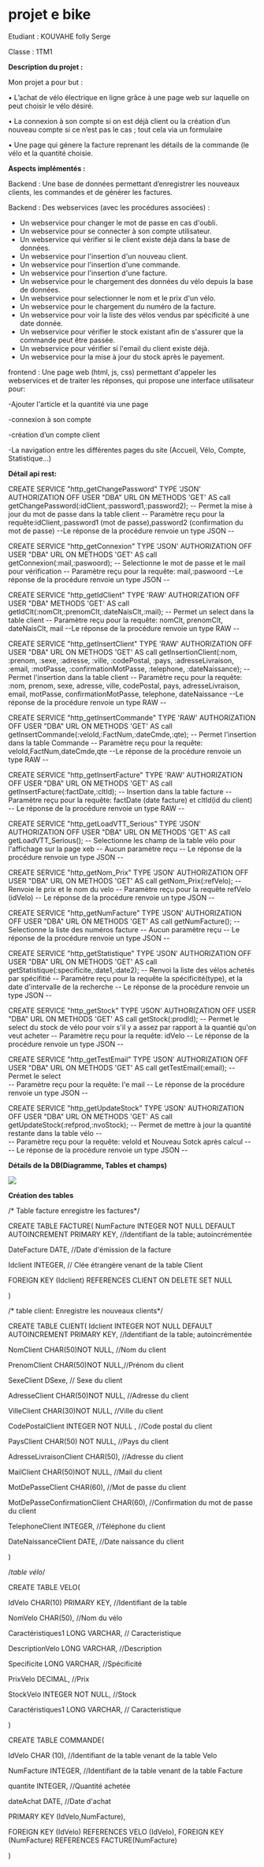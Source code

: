 # projet e bike
Etudiant : KOUVAHE folly Serge

Classe : 1TM1

**Description du projet :**

 Mon projet a pour but :
 
 
•	L’achat de vélo électrique en ligne grâce à une page web sur laquelle on peut choisir le vélo désiré.


•	La connexion à son compte si on est déjà client ou la création d’un nouveau compte si ce n’est pas le cas ; tout cela via un formulaire


•	Une page qui génere la facture   reprenant les détails de la commande (le vélo et la quantité choisie. 



**Aspects implémentés :**


Backend : Une base de données permettant d’enregistrer les nouveaux clients, les commandes et de générer les factures.


Backend : Des webservices (avec les procédures associées) :
- Un webservice pour changer le mot de passe en cas d'oubli.
- Un webservice pour se connecter à son compte utilisateur.
- Un webservice qui vérifier si le client existe déjà dans la base de données.
- Un webservice pour l'insertion d'un nouveau client.
- Un webservice pour l'insertion d'une commande.
- Un webservice pour l'insertion d'une facture.
- Un webservice pour le chargement des données du vélo depuis la base de données.
- Un webservice pour selectionner le nom et le prix d'un vélo.
- Un webservice pour le chargement du numéro de la facture.
- Un webservice pour voir la liste des  vélos vendus par spécificité à une date donnée.
- Un webservice pour vérifier le stock existant afin de s'assurer que la commande peut être passée.
- Un webservice pour vérifier si l'email du client existe déjà.
- Un webservice pour la mise à jour du stock après le payement.



frontend : Une page web (html, js, css) permettant d'appeler les webservices et de traiter les réponses, qui propose une interface utilisateur pour:

-Ajouter l'article et la quantité via une page

-connexion à son compte 

-création d’un compte client 

-La navigation entre les différentes pages du site (Accueil, Vélo, Compte, Statistique...)



**Détail api rest:**

CREATE SERVICE "http_getChangePassword" TYPE 'JSON' AUTHORIZATION OFF USER "DBA" URL ON METHODS 'GET' AS call getChangePassword(:idClient,:password1,:password2);
-- Permet la mise à jour du mot de passe  dans la table client
-- Paramètre reçu pour la requête:idClient,:password1 (mot de passe),password2 (confirmation du mot de passe) 
--Le réponse de la procédure renvoie un type JSON  --



CREATE SERVICE "http_getConnexion" TYPE 'JSON' AUTHORIZATION OFF USER "DBA" URL ON METHODS 'GET' AS call getConnexion(:mail,:paswoord);
-- Selectionne le mot de passe et le mail pour vérification
-- Paramètre reçu pour la requête: mail,:paswoord
--Le réponse de la procédure renvoie un type JSON  --



CREATE SERVICE "http_getIdClient" TYPE 'RAW' AUTHORIZATION OFF USER "DBA" METHODS 'GET' AS call getIdClt(:nomClt,:prenomClt,:dateNaisClt,:mail);
-- Permet un select dans la table client
-- Paramètre reçu pour la requête: nomClt, prenomClt, dateNaisClt, mail
--Le réponse de la procédure renvoie un type RAW  --



CREATE SERVICE "http_getInsertClient" TYPE 'RAW' AUTHORIZATION OFF USER "DBA" URL ON METHODS 'GET' AS call getInsertionClient(:nom,
:prenom,
:sexe,
:adresse,
:ville,
:codePostal,
:pays,
:adresseLivraison,
:email,
:motPasse,
:confirmationMotPasse,
:telephone,
:dateNaissance);
-- Permet l'insertion dans la table client
-- Paramètre reçu pour la requête: :nom, prenom, sexe, adresse, ville, codePostal, pays, adresseLivraison, email, motPasse, confirmationMotPasse, telephone, dateNaissance
--Le réponse de la procédure renvoie un type RAW  --



CREATE SERVICE "http_getInsertCommande" TYPE 'RAW' AUTHORIZATION OFF USER "DBA" URL ON METHODS 'GET' AS call getInsertCommande(:veloId,:FactNum,:dateCmde,:qte);
-- Permet l'insertion dans la table Commande
-- Paramètre reçu pour la requête: veloId,FactNum,dateCmde,qte 
--Le réponse de la procédure renvoie un type RAW  --

CREATE SERVICE "http_getInsertFacture" TYPE 'RAW' AUTHORIZATION OFF USER "DBA" URL ON METHODS 'GET' AS call getInsertFacture(:factDate,:cltId);
-- Insertion dans la table facture
-- Paramètre reçu pour la requête: factDate (date facture) et cltId(id du client)
-- Le réponse de la procédure renvoie un type RAW  --

CREATE SERVICE "http_getLoadVTT_Serious" TYPE 'JSON' AUTHORIZATION OFF USER "DBA" URL ON METHODS 'GET' AS call getLoadVTT_Serious();
-- Selectionne les champ de la table vélo pour l'affichage sur la page xeb
-- Aucun paramètre reçu
-- Le réponse de la procédure renvoie un type JSON  --

CREATE SERVICE "http_getNom_Prix" TYPE 'JSON' AUTHORIZATION OFF USER "DBA" URL ON METHODS 'GET' AS call getNom_Prix(:refVelo);
-- Renvoie le prix et le nom du velo
-- Paramètre reçu pour la requête refVelo (idVelo)
-- Le réponse de la procédure renvoie un type JSON  --


CREATE SERVICE "http_getNumFacture" TYPE 'JSON' AUTHORIZATION OFF USER "DBA" URL ON METHODS 'GET' AS call getNumFacture();
-- Selectionne la liste des numéros facture
-- Aucun paramètre reçu
-- Le réponse de la procédure renvoie un type JSON  --

CREATE SERVICE "http_getStatistique" TYPE 'JSON' AUTHORIZATION OFF USER "DBA" URL ON METHODS 'GET' AS call getStatistique(:specificite,:date1,:date2);
-- Renvoi la liste des vélos achetés par spécifitié
-- Paramètre reçu pour la requête la spécificité(type), et la date d'intervalle de la recherche
-- Le réponse de la procédure renvoie un type JSON  --

CREATE SERVICE "http_getStock" TYPE 'JSON' AUTHORIZATION OFF USER "DBA" URL ON METHODS 'GET' AS call getStock(:prodId);
-- Permet le select du stock de vélo pour voir s'il y a assez par rapport à la quantié qu'on veut acheter
-- Paramètre reçu pour la requête: idVelo 
-- Le réponse de la procédure renvoie un type JSON  --


CREATE SERVICE "http_getTestEmail" TYPE 'JSON' AUTHORIZATION OFF USER "DBA" URL ON METHODS 'GET' AS call getTestEmail(:email);
-- Permet le select  
-- Paramètre reçu pour la requête: l'e mail 
-- Le réponse de la procédure renvoie un type JSON  --


CREATE SERVICE "http_getUpdateStock" TYPE 'JSON' AUTHORIZATION OFF USER "DBA" URL ON METHODS 'GET' AS call getUpdateStock(:refprod,:nvoStock);
-- Permet de mettre à jour la quantité  restante dans la table vélo  --\
-- Paramètre reçu pour la requête: veloId et Nouveau Sotck après calcul --\
-- Le réponse de la procédure renvoie un type JSON  --




**Détails de la DB(Diagramme, Tables et champs)**


<img src="frontend/img/diagramme.png">

**Création des tables**


/* Table facture enregistre les factures*/


CREATE TABLE FACTURE(
NumFacture INTEGER NOT NULL DEFAULT AUTOINCREMENT  PRIMARY KEY, //Identifiant de la table; autoincrémentée


DateFacture DATE, //Date d'émission de la facture

Idclient INTEGER, // Clée étrangère venant de la table Client


FOREIGN  KEY (Idclient) REFERENCES  CLIENT
                        ON  DELETE SET NULL  

)

/* table client: Enregistre les nouveaux clients*/

CREATE TABLE CLIENT(
Idclient INTEGER NOT NULL DEFAULT  AUTOINCREMENT PRIMARY KEY, //Identifiant de la table; autoincrémentée


NomClient CHAR(50)NOT NULL, //Nom du client


PrenomClient CHAR(50)NOT NULL,//Prénom du client


SexeClient DSexe, // Sexe du client


AdresseClient CHAR(50)NOT NULL, //Adresse du client


VilleClient CHAR(30)NOT NULL, //Ville du client


CodePostalClient INTEGER NOT NULL , //Code postal du client


PaysClient CHAR(50) NOT NULL, //Pays du client


AdresseLivraisonClient CHAR(50), //Adresse du client


MailClient CHAR(50)NOT NULL, //Mail du client


MotDePasseClient CHAR(60), //Mot de passe du client

MotDePasseConfirmationClient CHAR(60), //Confirmation du mot de passe du client


TelephoneClient INTEGER, //Téléphone du client


DateNaissanceClient DATE, //Date naissance du client


)


/*table vélo*/


CREATE TABLE VELO(


IdVelo CHAR(10) PRIMARY KEY, //Identifiant de la table


NomVelo CHAR(50), //Nom du vélo


Caractéristiques1 LONG VARCHAR, // Caracteristique


DescriptionVelo LONG VARCHAR, //Description


Specificite LONG VARCHAR, //Spécificité


PrixVelo DECIMAL, //Prix


StockVelo INTEGER NOT NULL, //Stock

Caractéristiques1 LONG VARCHAR, // Caracteristique


)




CREATE TABLE COMMANDE(


IdVelo CHAR (10), //Identifiant de la table venant de la table Velo


NumFacture INTEGER, //Identifiant de la table venant de la table Facture


quantite INTEGER, //Quantité achetée


dateAchat DATE, //Date d'achat


PRIMARY KEY (IdVelo,NumFacture), 


FOREIGN KEY (IdVelo) REFERENCES  VELO (IdVelo),
FOREIGN KEY (NumFacture) REFERENCES  FACTURE(NumFacture)


)
